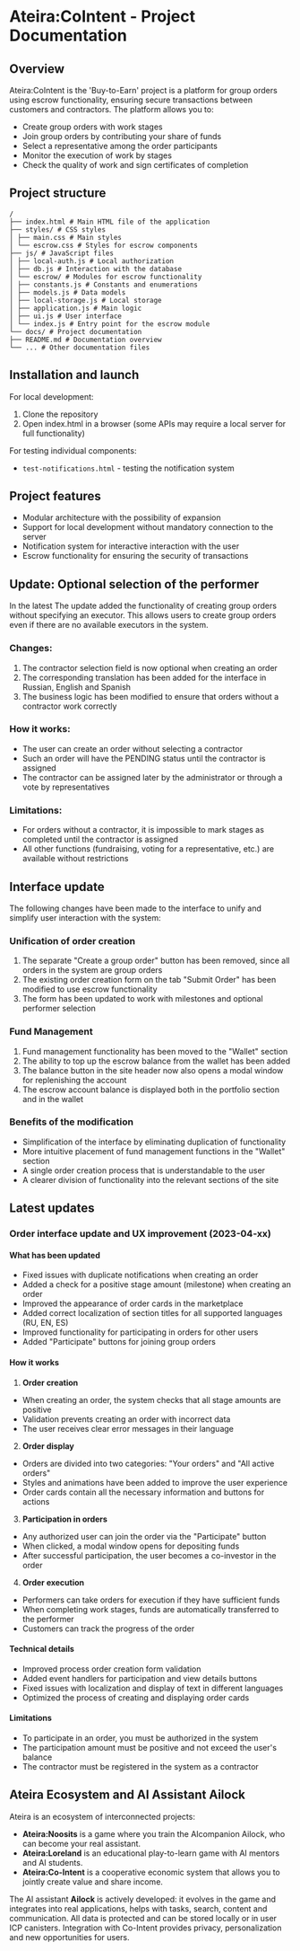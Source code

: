 # Ateira:CoIntent - Project Documentation

## Overview
Ateira:CoIntent is the 'Buy-to-Earn' project is a platform for group orders using escrow functionality, ensuring secure transactions between customers and contractors. The platform allows you to:
- Create group orders with work stages
- Join group orders by contributing your share of funds
- Select a representative among the order participants
- Monitor the execution of work by stages
- Check the quality of work and sign certificates of completion


## Project structure
```
/
├── index.html # Main HTML file of the application
├── styles/ # CSS styles
│ ├── main.css # Main styles
│ └── escrow.css # Styles for escrow components
├── js/ # JavaScript files
│ ├── local-auth.js # Local authorization
│ ├── db.js # Interaction with the database
│ └── escrow/ # Modules for escrow functionality
│ ├── constants.js # Constants and enumerations
│ ├── models.js # Data models
│ ├── local-storage.js # Local storage
│ ├── application.js # Main logic
│ ├── ui.js # User interface
│ └── index.js # Entry point for the escrow module
└── docs/ # Project documentation
├── README.md # Documentation overview
└── ... # Other documentation files
```

## Installation and launch
For local development:
1. Clone the repository
2. Open index.html in a browser (some APIs may require a local server for full functionality)

For testing individual components:
- `test-notifications.html` - testing the notification system

## Project features
- Modular architecture with the possibility of expansion
- Support for local development without mandatory connection to the server
- Notification system for interactive interaction with the user
- Escrow functionality for ensuring the security of transactions

## Update: Optional selection of the performer

In the latest The update added the functionality of creating group orders without specifying an executor. This allows users to create group orders even if there are no available executors in the system.

### Changes:
1. The contractor selection field is now optional when creating an order
2. The corresponding translation has been added for the interface in Russian, English and Spanish
3. The business logic has been modified to ensure that orders without a contractor work correctly

### How it works:
- The user can create an order without selecting a contractor
- Such an order will have the PENDING status until the contractor is assigned
- The contractor can be assigned later by the administrator or through a vote by representatives

### Limitations:
- For orders without a contractor, it is impossible to mark stages as completed until the contractor is assigned
- All other functions (fundraising, voting for a representative, etc.) are available without restrictions

## Interface update

The following changes have been made to the interface to unify and simplify user interaction with the system:

### Unification of order creation
1. The separate "Create a group order" button has been removed, since all orders in the system are group orders
2. The existing order creation form on the tab "Submit Order" has been modified to use escrow functionality
3. The form has been updated to work with milestones and optional performer selection

### Fund Management
1. Fund management functionality has been moved to the "Wallet" section
2. The ability to top up the escrow balance from the wallet has been added
3. The balance button in the site header now also opens a modal window for replenishing the account
4. The escrow account balance is displayed both in the portfolio section and in the wallet

### Benefits of the modification
- Simplification of the interface by eliminating duplication of functionality
- More intuitive placement of fund management functions in the "Wallet" section
- A single order creation process that is understandable to the user
- A clearer division of functionality into the relevant sections of the site

## Latest updates

### Order interface update and UX improvement (2023-04-xx)

#### What has been updated
- Fixed issues with duplicate notifications when creating an order
- Added a check for a positive stage amount (milestone) when creating an order
- Improved the appearance of order cards in the marketplace
- Added correct localization of section titles for all supported languages ​​(RU, EN, ES)
- Improved functionality for participating in orders for other users
- Added "Participate" buttons for joining group orders

#### How it works
1. **Order creation**
- When creating an order, the system checks that all stage amounts are positive
- Validation prevents creating an order with incorrect data
- The user receives clear error messages in their language

2. **Order display**
- Orders are divided into two categories: "Your orders" and "All active orders"
- Styles and animations have been added to improve the user experience
- Order cards contain all the necessary information and buttons for actions

3. **Participation in orders**
- Any authorized user can join the order via the "Participate" button
- When clicked, a modal window opens for depositing funds
- After successful participation, the user becomes a co-investor in the order

4. **Order execution**
- Performers can take orders for execution if they have sufficient funds
- When completing work stages, funds are automatically transferred to the performer
- Customers can track the progress of the order

#### Technical details
- Improved process order creation form validation
- Added event handlers for participation and view details buttons
- Fixed issues with localization and display of text in different languages
- Optimized the process of creating and displaying order cards

#### Limitations
- To participate in an order, you must be authorized in the system
- The participation amount must be positive and not exceed the user's balance
- The contractor must be registered in the system as a contractor

## Ateira Ecosystem and AI Assistant Ailock
Ateira is an ecosystem of interconnected projects:
- **Ateira:Noosits** is a game where you train the AI ​​companion Ailock, who can become your real assistant.
- **Ateira:Loreland** is an educational play-to-learn game with AI mentors and AI students.
- **Ateira:Co-Intent** is a cooperative economic system that allows you to jointly create value and share income.

The AI ​​assistant **Ailock** is actively developed: it evolves in the game and integrates into real applications, helps with tasks, search, content and communication. All data is protected and can be stored locally or in user ICP canisters. Integration with Co-Intent provides privacy, personalization and new opportunities for users.
